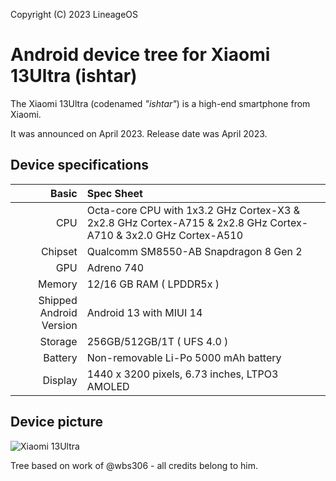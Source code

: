 Copyright (C) 2023 LineageOS
# Android device tree for Xiaomi 13Ultra (ishtar)

The Xiaomi 13Ultra (codenamed _"ishtar"_) is a high-end smartphone from Xiaomi.

It was announced on April 2023. Release date was April 2023.

## Device specifications

Basic   | Spec Sheet
-------:|:-------------------------
CPU     | Octa-core CPU with 1x3.2 GHz Cortex-X3 & 2x2.8 GHz Cortex-A715 & 2x2.8 GHz Cortex-A710 & 3x2.0 GHz Cortex-A510
Chipset | Qualcomm SM8550-AB Snapdragon 8 Gen 2
GPU     | Adreno 740
Memory  | 12/16 GB RAM ( LPDDR5x )
Shipped Android Version | Android 13 with MIUI 14
Storage | 256GB/512GB/1T ( UFS 4.0 )
Battery | Non-removable Li-Po 5000 mAh battery
Display | 1440 x 3200 pixels, 6.73 inches, LTPO3 AMOLED

## Device picture
![Xiaomi 13Ultra](https://cdn.cnbj0.fds.api.mi-img.com/b2c-shopapi-pms/pms_1681726094.73687921.png)

Tree based on work of @wbs306 - all credits belong to him.
